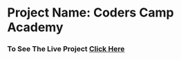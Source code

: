 <h1>Project Name: <strong>Coders Camp Academy</strong></h1>

<h3>To See The Live Project <a href="#">Click Here</a></h3>